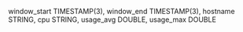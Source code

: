 window_start TIMESTAMP(3),
window_end TIMESTAMP(3),
hostname STRING,
cpu STRING,
usage_avg DOUBLE,
usage_max DOUBLE